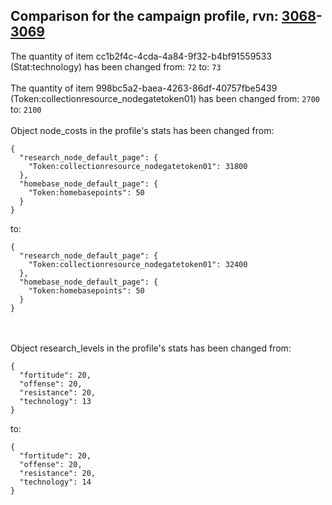 ## Comparison for the campaign profile, rvn: [3068](https://github.com/PRO100KatYT/FortniteProfileRevisions/tree/main/profiles/campaign/3068%20campaign.json)-[3069](https://github.com/PRO100KatYT/FortniteProfileRevisions/tree/main/profiles/campaign/3069%20campaign.json)

The quantity of item cc1b2f4c-4cda-4a84-9f32-b4bf91559533 (Stat:technology) has been changed from: `72` to: `73`
<br><br>
The quantity of item 998bc5a2-baea-4263-86df-40757fbe5439 (Token:collectionresource_nodegatetoken01) has been changed from: `2700` to: `2100`
<br><br>
Object node_costs in the profile's stats has been changed from:

```
{
  "research_node_default_page": {
    "Token:collectionresource_nodegatetoken01": 31800
  },
  "homebase_node_default_page": {
    "Token:homebasepoints": 50
  }
}
```

to:

```
{
  "research_node_default_page": {
    "Token:collectionresource_nodegatetoken01": 32400
  },
  "homebase_node_default_page": {
    "Token:homebasepoints": 50
  }
}
```

<br><br>
Object research_levels in the profile's stats has been changed from:

```
{
  "fortitude": 20,
  "offense": 20,
  "resistance": 20,
  "technology": 13
}
```

to:

```
{
  "fortitude": 20,
  "offense": 20,
  "resistance": 20,
  "technology": 14
}
```

<br><br>
